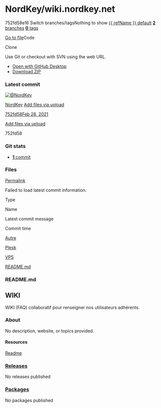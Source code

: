 # NordKey/wiki.nordkey.net

752fd58e16 Switch branches/tagsNothing to show [{{ refName }} default](https://github.com/NordKey/wiki.nordkey.net/tree/{{%20urlEncodedRefName%20}}) [**2** branches](../nordkey-wiki.nordkey.net-6.md) [**0** tags](../nordkey-wiki.nordkey.net-7.md)

 [Go to file](https://github.com/NordKey/wiki.nordkey.net/find/752fd58e165c6c4eec7b1b8ba20b937d028cf6ea)Code 

 Clone

 Use Git or checkout with SVN using the web URL.

*  [Open with GitHub Desktop](https://desktop.github.com/)
*  [Download ZIP](https://github.com/NordKey/wiki.nordkey.net/archive/752fd58e165c6c4eec7b1b8ba20b937d028cf6ea.zip)

### Latest commit

 [![@NordKey](https://avatars.githubusercontent.com/u/79801365?s=60&v=4)](https://github.com/NordKey)

[NordKey](../nordkey-wiki.nordkey.net-8.md) [Add files via upload](../commit/add-files-via-upload-752fd58.md)

[752fd58](../commit/add-files-via-upload-752fd58.md)[Feb 28, 2021](../commit/add-files-via-upload-752fd58.md)

[Add files via upload](../commit/add-files-via-upload-752fd58.md)

752fd58

### Git stats

*  [ **1** commit](https://github.com/NordKey/wiki.nordkey.net/commits/752fd58e165c6c4eec7b1b8ba20b937d028cf6ea)

### Files <a id="files"></a>

 [Permalink](nordkey-wiki.nordkey.net.md)

 Failed to load latest commit information.

Type

Name

Latest commit message

Commit time

[Autre](https://github.com/NordKey/wiki.nordkey.net/tree/752fd58e165c6c4eec7b1b8ba20b937d028cf6ea/Autre)

[Plesk](https://github.com/NordKey/wiki.nordkey.net/tree/752fd58e165c6c4eec7b1b8ba20b937d028cf6ea/Plesk)

[VPS](https://github.com/NordKey/wiki.nordkey.net/tree/752fd58e165c6c4eec7b1b8ba20b937d028cf6ea/VPS)

[README.md](https://github.com/NordKey/wiki.nordkey.net/blob/752fd58e165c6c4eec7b1b8ba20b937d028cf6ea/README.md)

###  README.md

## WIKI

WIKI \(FAQ\) collaboratif pour renseigner nos utilisateurs adhérents.

### About

 No description, website, or topics provided.

#### Resources

 [Readme](nordkey-wiki.nordkey.net.md#readme)

###  [Releases](../nordkey-wiki.nordkey.net-9.md)

No releases published

###  [Packages](https://github.com/users/NordKey/packages?repo_name=wiki.nordkey.net)

 No packages published  


